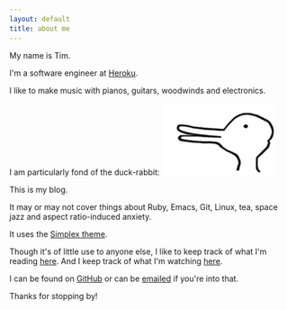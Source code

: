 ```yaml
---
layout: default
title: about me
---
```


My name is Tim.

I'm a software engineer at [Heroku](https://www.heroku.com).

I like to make music with pianos, guitars, woodwinds and electronics.

I am particularly fond of the duck-rabbit:
<img src="/assets/duck-rabbit.gif" class="img-responsive" alt="Wittgenstein's duck-rabbit" style="height: 40%; width: 40%">

This is my blog.

It may or may not cover things about Ruby, Emacs, Git, Linux, tea,
space jazz and aspect ratio-induced anxiety.

It uses the [Simplex theme](https://bootswatch.com/simplex).

Though it's of little use to anyone else, I like to keep track of what I'm reading [here](/reading-list). And I keep track of what I'm watching [here](/film).

I can be found on [GitHub] or can be [emailed] if you're into that.

Thanks for stopping by!

[GitHub]: https://github.com/imtayadeway
[emailed]: mailto:hello@timjwade.com
